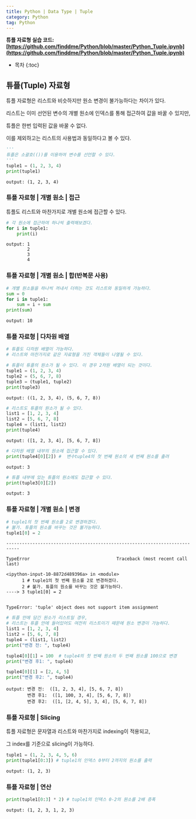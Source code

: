```yaml
---
title: Python | Data Type | Tuple
category: Python
tag: Python
---
```


**튜플 자료형 실습 코드: [https://github.com/finddme/Python/blob/master/Python_Tuple.ipynb](https://github.com/finddme/Python/blob/master/Python_Tuple.ipynb)**









* 목차
{:toc}














## 튜플(Tuple) 자료형

튜플 자료형은 리스트와 비슷하지만 원소 변경이 불가능하다는 차이가 있다. 

리스트는 이미 선언된 변수의 개별 원소에 인덱스를 통해 접근하여 값을 바꿀 수 있지만,  

튜플은 한번 입력된 값을 바꿀 수 없다.

이를 제외하고는 리스트의 사용법과 동일하다고 볼 수 있다.


```python
'''
튜플은 소괄호(())를 이용하여 변수를 선언할 수 있다. 
'''
tuple1 = (1, 2, 3, 4)
print(tuple1)
```

    output: (1, 2, 3, 4)
    

### 튜플 자료형 | 개별 원소 | 접근

튜플도 리스트와 마찬가지로 개별 원소에 접근할 수 있다.


```python
# 각 원소에 접근하여 하나씩 출력해보겠다.
for i in tuple1:
    print(i)
```

    output: 1
            2
            3
            4
    

### 튜플 자료형 | 개별 원소 | 합(반복문 사용)


```python
# 개별 원소들을 하나씩 꺼내서 더하는 것도 리스트와 동일하게 가능하다.
sum = 0
for i in tuple1:
    sum = i + sum
print(sum)
```

    output: 10
    

### 튜플 자료형 | 다차원 배열


```python
# 튜플도 다차원 배열이 가능하다. 
# 리스트와 마찬가지로 같은 자료형을 가진 객체들이 나열될 수 있다. 

# 튜플이 튜플의 원소가 될 수 있다. 이 경우 2차원 배열이 되는 것이다.
tuple1 = (1, 2, 3, 4)
tuple2 = (5, 6, 7, 8)
tuple3 = (tuple1, tuple2)
print(tuple3)
```

    output: ((1, 2, 3, 4), (5, 6, 7, 8))
    


```python
# 리스트도 튜플의 원소가 될 수 있다.
list1 = [1, 2, 3, 4]
list2 = [5, 6, 7, 8]
tuple4 = (list1, list2)
print(tuple4)
```

    output: ([1, 2, 3, 4], [5, 6, 7, 8])
    


```python
# 다차원 배열 내부의 원소에 접근할 수 있다.
print(tuple4[0][2]) #  변수tuple4의 첫 번째 원소의 세 번째 원소를 출려
```

    output: 3
    


```python
# 튜플 내부에 있는 튜플의 원소에도 접근할 수 있다.
print(tuple3[0][2])
```

    output: 3
    

### 튜플 자료형 | 개별 원소 | 변경


```python
# tuple1의 첫 번째 원소를 2로 변경하겠다. 
# 불가. 튜플의 원소를 바꾸는 것은 불가능하다.
tuple1[0] = 2 
```


    ---------------------------------------------------------------------------

    TypeError                                 Traceback (most recent call last)

    <ipython-input-10-8872d489396a> in <module>
          1 # tuple1의 첫 번째 원소를 2로 변경하겠다.
          2 # 불가. 튜플의 원소를 바꾸는 것은 불가능하다.
    ----> 3 tuple1[0] = 2
    

    TypeError: 'tuple' object does not support item assignment



```python
# 튜플 안에 담긴 원소가 리스트일 경우,
# 리스트는 튜플 안에 들어있어도 여전히 리스트이기 때문에 원소 변경이 가능하다.
list1 = [1, 2, 3, 4]
list2 = [5, 6, 7, 8]
tuple4 = (list1, list2)
print("변경 전: ", tuple4)

tuple4[0][1] = 100  # tuple4의 첫 번째 원소의 두 번째 원소를 100으로 변경
print("변경 후1: ", tuple4)

tuple4[0][1] = [2, 4, 5]
print("변경 후2: ", tuple4)
```

    output: 변경 전:  ([1, 2, 3, 4], [5, 6, 7, 8])
            변경 후1:  ([1, 100, 3, 4], [5, 6, 7, 8])
            변경 후2:  ([1, [2, 4, 5], 3, 4], [5, 6, 7, 8])
    

### 튜플 자료형 | Slicing

튜플 자료형은 문자열과 리스트와 마찬가지로 indexing이 적용되고,

그 index를 기준으로 slicing이 가능하다.


```python
tuple1 = (1, 2, 3, 4, 5, 6)
print(tuple1[0:3]) # tuple1의 인덱스 0부터 2까지의 원소를 출력
```

    output: (1, 2, 3)
    

### 튜플 자료형 | 연산


```python
print(tuple1[0:3] * 2) # tuple1의 인덱스 0-2의 원소를 2배 증폭
```

    output: (1, 2, 3, 1, 2, 3)
    


